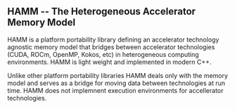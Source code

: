 ## HAMM -- The Heterogeneous Accelerator Memory Model

HAMM is a platform portability library defining an accelerator technology
agnostic memory model that bridges between accelerator technologies (CUDA,
ROCm, OpenMP, Kokos, etc) in heterogeneous computing environments.
HAMM is light weight and implemented in modern C++.

Unlike other platform portability libraries HAMM deals only with the memory
model and serves as a bridge for moving data between technologies at run time.
HAMM does not implemnent execution environments for accellerator technologies.
